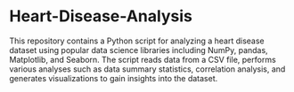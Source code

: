 # Heart-Disease-Analysis
This repository contains a Python script for analyzing a heart disease dataset using popular data science libraries including NumPy, pandas, Matplotlib, and Seaborn. The script reads data from a CSV file, performs various analyses such as data summary statistics, correlation analysis, and generates visualizations to gain insights into the dataset.
